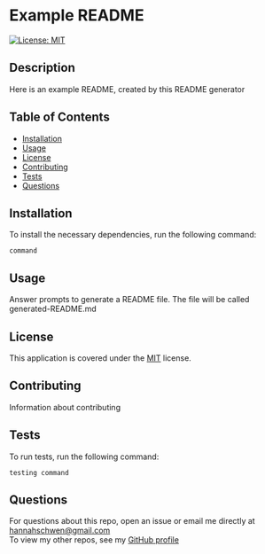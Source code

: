 # Example README

  [![License: MIT](https://img.shields.io/badge/License-MIT-yellow.svg)](https://opensource.org/licenses/MIT)

  ## Description

  Here is an example README, created by this README generator

  ## Table of Contents

  * [Installation](#Installation)
  * [Usage](#Usage)
  * [License](#License)
  * [Contributing](#Contributing)
  * [Tests](#Tests)
  * [Questions](#Questions)
  
  ## Installation

  To install the necessary dependencies, run the following command:

  ~~~
  command
  ~~~

  ## Usage

  Answer prompts to generate a README file. The file will be called generated-README.md
  
  ## License
  
  This application is covered under the [MIT](https://opensource.org/license/mit) license.

  ## Contributing
  
  Information about contributing
  
  ## Tests
  
  To run tests, run the following command:
  
  ~~~
  testing command
  ~~~
  
  ## Questions
  
  For questions about this repo, open an issue or email me directly at <hannahschwen@gmail.com><br>
  To view my other repos, see my [GitHub profile](https://github.com/hannahschwen)
